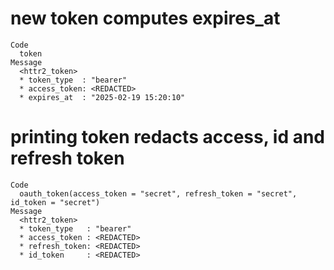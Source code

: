 # new token computes expires_at

    Code
      token
    Message
      <httr2_token>
      * token_type  : "bearer"
      * access_token: <REDACTED>
      * expires_at  : "2025-02-19 15:20:10"

# printing token redacts access, id and refresh token

    Code
      oauth_token(access_token = "secret", refresh_token = "secret", id_token = "secret")
    Message
      <httr2_token>
      * token_type   : "bearer"
      * access_token : <REDACTED>
      * refresh_token: <REDACTED>
      * id_token     : <REDACTED>

